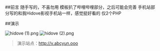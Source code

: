 ##前言
随手写的，不喜勿用
模板扒了哔哩哔哩部分，之后可能会完善
手机站部分写的和我Hidove影视手机站一样，感觉挺好看的
仅2个PHP

##演示

![hidove (1).png][1]
![hidove (2).png][2]

>演示站点：<http://v.abcyun.ooo>

  [1]: https://blog.hidove.cn/usr/uploads/2018/12/1480845374.png
  [2]: https://blog.hidove.cn/usr/uploads/2018/12/626692078.png

